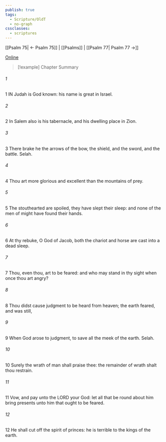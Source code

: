 ```yaml
---
publish: true
tags:
  - Scripture/OldT
  - no-graph
cssclasses:
  - scriptures
---
```

[[Psalm 75| ← Psalm 75]] | [[Psalms]] | [[Psalm 77| Psalm 77 →]]

[Online](https://churchofjesuschrist.org/study/scriptures/ot/ps/76?lang=eng)

>[!example] Chapter Summary
>
###### 1
1 IN Judah is God known: his name is great in Israel.
###### 2
2 In Salem also is his tabernacle, and his dwelling place in Zion.
###### 3
3 There brake he the arrows of the bow, the shield, and the sword, and the battle.  Selah.
###### 4
4 Thou art more glorious and excellent than the mountains of prey.
###### 5
5 The stouthearted are spoiled, they have slept their sleep: and none of the men of might have found their hands.
###### 6
6 At thy rebuke, O God of Jacob, both the chariot and horse are cast into a dead sleep.
###### 7
7 Thou, even thou, art to be feared: and who may stand in thy sight when once thou art angry?
###### 8
8 Thou didst cause judgment to be heard from heaven; the earth feared, and was still,
###### 9
9 When God arose to judgment, to save all the meek of the earth.  Selah.
###### 10
10 Surely the wrath of man shall praise thee: the remainder of wrath shalt thou restrain.
###### 11
11 Vow, and pay unto the LORD your God: let all that be round about him bring presents unto him that ought to be feared.
###### 12
12 He shall cut off the spirit of princes: he is terrible to the kings of the earth.



